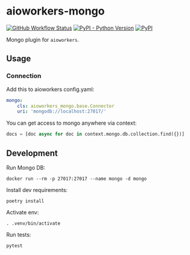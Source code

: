 # aioworkers-mongo


[![GitHub Workflow Status](https://img.shields.io/github/workflow/status/aioworkers/aioworkers-mongo/CI)](https://github.com/aioworkers/aioworkers-mongo/actions?query=workflow%3ACI)
[![PyPI - Python Version](https://img.shields.io/pypi/pyversions/aioworkers-mongo)](https://pypi.org/project/aioworkers-mongo)
[![PyPI](https://img.shields.io/pypi/v/aioworkers-mongo)](https://pypi.org/project/aioworkers-mongo)

Mongo plugin for `aioworkers`.


## Usage

### Connection

Add this to aioworkers config.yaml:

```yaml
mongo:
    cls: aioworkers_mongo.base.Connector
    uri: 'mongodb://localhost:27017/'
```

You can get access to mongo anywhere via context:

```python
docs = [doc async for doc in context.mongo.db.collection.find({})]
```

## Development

Run Mongo DB:

```shell
docker run --rm -p 27017:27017 --name mongo -d mongo
```

Install dev requirements:

```shell
poetry install
```

Activate env:

```shell
. .venv/bin/activate
```


Run tests:

```shell
pytest
```
